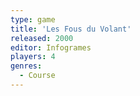 ```yaml
---
type: game
title: 'Les Fous du Volant'
released: 2000
editor: Infogrames
players: 4
genres:
  - Course
---
```

